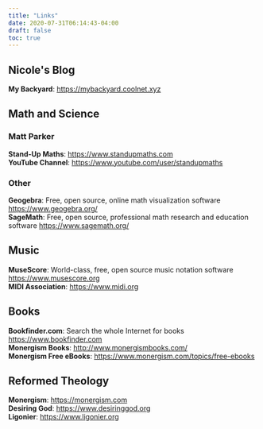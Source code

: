```yaml
---
title: "Links"
date: 2020-07-31T06:14:43-04:00
draft: false
toc: true
---
```


## Nicole's Blog

**My Backyard**: https://mybackyard.coolnet.xyz

## Math and Science

### Matt Parker

**Stand-Up Maths**: https://www.standupmaths.com  
**YouTube Channel**: https://www.youtube.com/user/standupmaths  

### Other

**Geogebra**: Free, open source, online math visualization software https://www.geogebra.org/  
**SageMath**: Free, open source, professional math research and education software https://www.sagemath.org/

## Music

**MuseScore**: World-class, free, open source music notation software https://www.musescore.org  
**MIDI Association**: https://www.midi.org

## Books

**Bookfinder.com**: Search the whole Internet for books https://www.bookfinder.com  
**Monergism Books**: http://www.monergismbooks.com/  
**Monergism Free eBooks**: https://www.monergism.com/topics/free-ebooks

## Reformed Theology

**Monergism**: https://monergism.com  
**Desiring God**: https://www.desiringgod.org  
**Ligonier**: https://www.ligonier.org  
